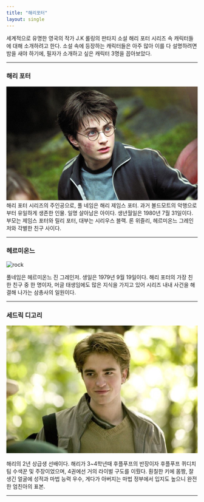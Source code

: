 ```yaml
---
title: "해리포터"
layout: single
---
```


세계적으로 유명한 영국의 작가 J.K 롤링의 판타지 소설 해리 포터 시리즈 속 캐릭터들에 대해 소개하려고 한다. 소설 속에 등장하는 캐릭터들은 아주 많아 이를 다 설명하려면 밤을 새야 하기에, 필자가 소개하고 싶은 캐릭터 3명을 꼽아보았다. 

---

### 해리 포터
![azcaban](/assets/images/azcaban.jpg)
해리 포터 시리즈의 주인공으로, 풀 네임은 해리 제임스 포터. 과거 볼드모트의 악행으로부터 유일하게 생존한 인물. 일명 살아남은 아이다. 생년월일은 1980년 7월 31일이다. 부모는 제임스 포터와 릴리 포터, 대부는 시리우스 블랙. 론 위즐리, 헤르미온느 그레인저와 각별한 친구 사이다. 

---

### 헤르미온느
![rock][hermionie]

[hermionie]:https://lh3.googleusercontent.com/-Hv-gkzcKuKA/W91MeO4E1KI/AAAAAAAFtto/78sRV4GsLVw-N0dP_Sm9iFo0iUGUyPo6QCHMYCw/s0/c0c0177d34593c71b21cfa830e035bafad6a1404.jpg
풀네임은 헤르미온느 진 그레인저. 생일은 1979년 9월 19일이다. 해리 포터의 가장 친한 친구 중 한 명이자, 머글 태생임에도 많은 지식을 가지고 있어 시리즈 내내 사건을 해결해 나가는 삼총사의 일원이다.

---

### 세드릭 디고리
[![noo](/assets/images/noo.jpg "더 자세한 얼굴을 원하시면 방문해 보세요")](https://mblogthumb-phinf.pstatic.net/MjAxNjExMjVfNjYg/MDAxNDgwMDY5MjQ4NzI0.OO7DaW-o0dKhNWKGqzK8Nt5IrsVJmY9d1qaiL8qFjUMg.gUBCVVje7sWaEacS7Wxm_DQ1DVsX0jtBGi9ZzElkSW8g.JPEG.seim2004go/NaverBlog_20161125_192048_15.jpg?type=w2)

해리의 2년 상급생 선배이다. 해리가 3~4학년때 후플푸프의 반장이자 후플푸프 퀴디치팀 수색꾼 및 주장이었으며, 4권에선 거의 라이벌 구도를 이뤘다. 훤칠한 키에 몸짱, 잘 생긴 얼굴에 성적과 마법 능력 우수, 게다가 아버지는 마법 정부에서 입지도 높으니 완전한 엄친아의 표본.

---
